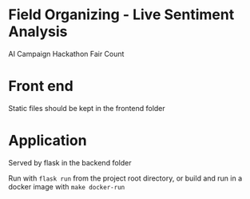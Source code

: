 # Field Organizing - Live Sentiment Analysis
AI Campaign Hackathon
Fair Count

# Front end
Static files should be kept in the frontend folder

# Application
Served by flask in the backend folder

Run with `flask run` from the project root directory, or build and run
in a docker image with `make docker-run`

